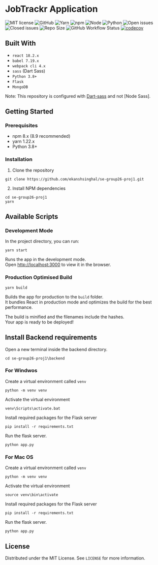# JobTrackr Application

![MIT license](https://img.shields.io/badge/License-MIT-green.svg)
![GitHub](https://img.shields.io/badge/Language-JavaScript-blue.svg)
![Yarn](https://img.shields.io/badge/Yarn-v1.22.19-green.svg)
![npm](https://img.shields.io/badge/npm-v8.9.0-green.svg)
![Node](https://img.shields.io/badge/node-v16.15.1-green.svg)
![Python](https://img.shields.io/badge/python-v3.8-green.svg)
![Open issues](https://img.shields.io/github/issues/ekanshsinghal/se-group26-proj1)
![Closed issues](https://img.shields.io/github/issues-closed/ekanshsinghal/se-group26-proj1?color=bright-green)
![Repo Size](https://img.shields.io/github/repo-size/ekanshsinghal/se-group26-proj1?color=brightgreen)
![GitHub Workflow Status](https://img.shields.io/github/workflow/status/ekanshsinghal/se-group26-proj1/frontend-build)
[![codecov](https://codecov.io/github/ekanshsinghal/se-group26-proj1/branch/main/graph/badge.svg?token=fHCWUMUXXr)](https://codecov.io/github/ekanshsinghal/se-group26-proj1)

## Built With

-   `react 18.2.x`
-   `babel 7.19.x`
-   `webpack cli 4.x`
-   `sass` (Dart Sass)
-   `Python 3.8+`
-   `Flask`
-   `MongoDB`

Note: This repository is configured with [Dart-sass](https://github.com/sass/dart-sass) and not [Node Sass].

## Getting Started

### Prerequisites

-   npm 8.x (8.9 recommended)
-   yarn 1.22.x
-   Python 3.8+

### Installation

1. Clone the repository

```
git clone https://github.com/ekanshsinghal/se-group26-proj1.git
```

2. Install NPM dependencies

```
cd se-group26-proj1
yarn
```

## Available Scripts

### Development Mode

In the project directory, you can run:

```
yarn start
```

Runs the app in the development mode.\
Open [http://localhost:3000](http://localhost:3000) to view it in the browser.

### Production Optimised Build

```
yarn build
```

Builds the app for production to the `build` folder.\
It bundles React in production mode and optimizes the build for the best performance.

The build is minified and the filenames include the hashes.\
Your app is ready to be deployed!

## Install Backend requirements

Open a new terminal inside the backend directory.

```cd se-group26-proj1\backend```

### For Windwos
Create a virtual environment called `venv`
```
python -m venv venv
```

Activate the virtual environment
```
venv\Scripts\activate.bat
```

Install required packages for the Flask server
```
pip install -r requirements.txt
```

Run the flask server.
```
python app.py
```

### For Mac OS

Create a virtual environment called `venv`
```
python -m venv venv
```

Activate the virtual environment
```
source venv\bin\activate
```

Install required packages for the Flask server
```
pip install -r requirements.txt
```

Run the flask server.
```
python app.py
```


## License

Distributed under the MIT License. See `LICENSE` for more information.
